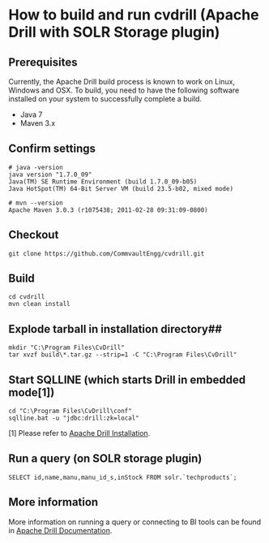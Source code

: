 # How to build and run cvdrill (Apache Drill with SOLR Storage plugin)

## Prerequisites

Currently, the Apache Drill build process is known to work on Linux, Windows and OSX.  To build, you need to have the following software installed on your system to successfully complete a build. 
  * Java 7
  * Maven 3.x

## Confirm settings
    # java -version
    java version "1.7.0_09"
    Java(TM) SE Runtime Environment (build 1.7.0_09-b05)
    Java HotSpot(TM) 64-Bit Server VM (build 23.5-b02, mixed mode)
    
    # mvn --version
    Apache Maven 3.0.3 (r1075438; 2011-02-28 09:31:09-0800)

## Checkout

    git clone https://github.com/CommvaultEngg/cvdrill.git
    
## Build

    cd cvdrill
    mvn clean install

## Explode tarball in installation directory##
	
	mkdir "C:\Program Files\CvDrill"
	tar xvzf build\*.tar.gz --strip=1 -C "C:\Program Files\CvDrill"

## Start SQLLINE (which starts Drill in embedded mode[1]) ##
	
	cd "C:\Program Files\CvDrill\conf"
	sqlline.bat -u "jdbc:drill:zk=local"

[1] Please refer to [Apache Drill Installation](https://drill.apache.org/docs/install-drill/).

## Run a query (on SOLR storage plugin) ##

	SELECT id,name,manu,manu_id_s,inStock FROM solr.`techproducts`;

## More information ##

More information on running a query or connecting to BI tools can be found in [Apache Drill Documentation](http://drill.apache.org/docs/).